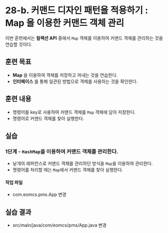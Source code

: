 # 28-b. 커맨드 디자인 패턴을 적용하기 : Map 을 이용한 커맨드 객체 관리

이번 훈련에서는 **컬렉션 API** 중에서 `Map` 객체를 이용하여 
커맨드 객체를 관리하는 것을 연습할 것이다.

## 훈련 목표

- **Map** 을 이용하여 객체를 저장하고 꺼내는 것을 연습한다.
- **인터페이스** 를 통해 일관된 방법으로 객체를 사용하는 것을 확인한다.


## 훈련 내용

- 명령어를 key로 사용하여 커맨드 객체를 `Map` 객체에 담아 저장한다.
- 명령어로 커맨드 객체를 찾아 실행한다. 

## 실습


### 1단계 - `HashMap`을 이용하여 커맨드 객체를 관리한다.

- 낱개의 레퍼런스로 커맨드 객체를 관리하던 방식을 `Map`을 이용하여 관리한다.
- 명령어를 처리할 때는 `Map`에서 커맨드 객체를 찾아 실행한다.

#### 작업 파일

- com.eomcs.pms.App 변경


## 실습 결과

- src/main/java/com/eomcs/pms/App.java 변경

  